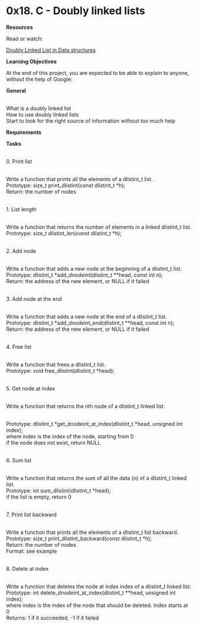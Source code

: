 
<h1><b> 0x18. C - Doubly linked lists </b></h1>


<b>Resources</b>

Read or watch:

<a href="https://www.youtube.com/watch?v=nquQ_fYGGA4"> Doubly Linked List in Data structures</a>


<b>Learning Objectives</b>

At the end of this project, you are expected to be able to explain to anyone, without the help of Google:

<b>General</b>

<br>What is a doubly linked list
<br>How to use doubly linked lists
<br>Start to look for the right source of information without too much help


<b>Requirements</b>


<b>Tasks</b>

<br>0. Print list

<br>Write a function that prints all the elements of a dlistint_t list.
<br>Prototype: size_t print_dlistint(const dlistint_t *h);
<br>Return: the number of nodes

<br>1. List length

<br>Write a function that returns the number of elements in a linked dlistint_t list.
<br>Prototype: size_t dlistint_len(const dlistint_t *h);


<br>2. Add node

<br>Write a function that adds a new node at the beginning of a dlistint_t list.
<br>Prototype: dlistint_t *add_dnodeint(dlistint_t **head, const int n);
<br>Return: the address of the new element, or NULL if it failed


<br>3. Add node at the end

<br>Write a function that adds a new node at the end of a dlistint_t list.
<br>Prototype: dlistint_t *add_dnodeint_end(dlistint_t **head, const int n);
<br>Return: the address of the new element, or NULL if it failed

<br>4. Free list

<br>Write a function that frees a dlistint_t list.
<br>Prototype: void free_dlistint(dlistint_t *head);


<br>5. Get node at index

<br>Write a function that returns the nth node of a dlistint_t linked list.

<br>Prototype: dlistint_t *get_dnodeint_at_index(dlistint_t *head, unsigned int index);
<br>where index is the index of the node, starting from 0
<br>if the node does not exist, return NULL

<br>6. Sum list

<br>Write a function that returns the sum of all the data (n) of a dlistint_t linked list.
<br>Prototype: int sum_dlistint(dlistint_t *head);
<br>if the list is empty, return 0


<br>7. Print list backward

<br>Write a function that prints all the elements of a dlistint_t list backward.
<br>Prototype: size_t print_dlistint_backward(const dlistint_t *h);
<br>Return: the number of nodes
<br>Format: see example

<br>8. Delete at index

<br>Write a function that deletes the node at index index of a dlistint_t linked list.
<br>Prototype: int delete_dnodeint_at_index(dlistint_t **head, unsigned int index);
<br>where index is the index of the node that should be deleted. Index starts at 0
<br>Returns: 1 if it succeeded, -1 if it failed




